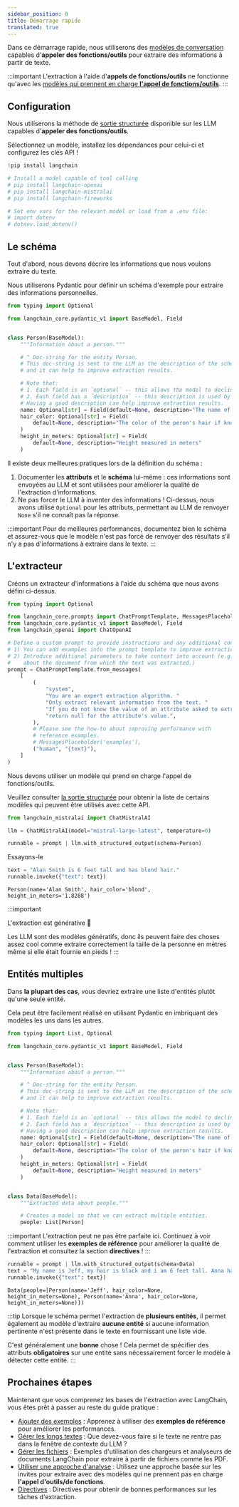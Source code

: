 ```yaml
---
sidebar_position: 0
title: Démarrage rapide
translated: true
---
```


Dans ce démarrage rapide, nous utiliserons des [modèles de conversation](/docs/modules/model_io/chat/) capables d'**appeler des fonctions/outils** pour extraire des informations à partir de texte.

:::important
L'extraction à l'aide d'**appels de fonctions/outils** ne fonctionne qu'avec les [modèles qui prennent en charge **l'appel de fonctions/outils**](/docs/modules/model_io/chat/function_calling).
:::

## Configuration

Nous utiliserons la méthode de [sortie structurée](/docs/modules/model_io/chat/structured_output) disponible sur les LLM capables d'**appeler des fonctions/outils**.

Sélectionnez un modèle, installez les dépendances pour celui-ci et configurez les clés API !

```python
!pip install langchain

# Install a model capable of tool calling
# pip install langchain-openai
# pip install langchain-mistralai
# pip install langchain-fireworks

# Set env vars for the relevant model or load from a .env file:
# import dotenv
# dotenv.load_dotenv()
```

## Le schéma

Tout d'abord, nous devons décrire les informations que nous voulons extraire du texte.

Nous utiliserons Pydantic pour définir un schéma d'exemple pour extraire des informations personnelles.

```python
from typing import Optional

from langchain_core.pydantic_v1 import BaseModel, Field


class Person(BaseModel):
    """Information about a person."""

    # ^ Doc-string for the entity Person.
    # This doc-string is sent to the LLM as the description of the schema Person,
    # and it can help to improve extraction results.

    # Note that:
    # 1. Each field is an `optional` -- this allows the model to decline to extract it!
    # 2. Each field has a `description` -- this description is used by the LLM.
    # Having a good description can help improve extraction results.
    name: Optional[str] = Field(default=None, description="The name of the person")
    hair_color: Optional[str] = Field(
        default=None, description="The color of the peron's hair if known"
    )
    height_in_meters: Optional[str] = Field(
        default=None, description="Height measured in meters"
    )
```

Il existe deux meilleures pratiques lors de la définition du schéma :

1. Documenter les **attributs** et le **schéma** lui-même : ces informations sont envoyées au LLM et sont utilisées pour améliorer la qualité de l'extraction d'informations.
2. Ne pas forcer le LLM à inventer des informations ! Ci-dessus, nous avons utilisé `Optional` pour les attributs, permettant au LLM de renvoyer `None` s'il ne connaît pas la réponse.

:::important
Pour de meilleures performances, documentez bien le schéma et assurez-vous que le modèle n'est pas forcé de renvoyer des résultats s'il n'y a pas d'informations à extraire dans le texte.
:::

## L'extracteur

Créons un extracteur d'informations à l'aide du schéma que nous avons défini ci-dessus.

```python
from typing import Optional

from langchain_core.prompts import ChatPromptTemplate, MessagesPlaceholder
from langchain_core.pydantic_v1 import BaseModel, Field
from langchain_openai import ChatOpenAI

# Define a custom prompt to provide instructions and any additional context.
# 1) You can add examples into the prompt template to improve extraction quality
# 2) Introduce additional parameters to take context into account (e.g., include metadata
#    about the document from which the text was extracted.)
prompt = ChatPromptTemplate.from_messages(
    [
        (
            "system",
            "You are an expert extraction algorithm. "
            "Only extract relevant information from the text. "
            "If you do not know the value of an attribute asked to extract, "
            "return null for the attribute's value.",
        ),
        # Please see the how-to about improving performance with
        # reference examples.
        # MessagesPlaceholder('examples'),
        ("human", "{text}"),
    ]
)
```

Nous devons utiliser un modèle qui prend en charge l'appel de fonctions/outils.

Veuillez consulter [la sortie structurée](/docs/modules/model_io/chat/structured_output) pour obtenir la liste de certains modèles qui peuvent être utilisés avec cette API.

```python
from langchain_mistralai import ChatMistralAI

llm = ChatMistralAI(model="mistral-large-latest", temperature=0)

runnable = prompt | llm.with_structured_output(schema=Person)
```

Essayons-le

```python
text = "Alan Smith is 6 feet tall and has blond hair."
runnable.invoke({"text": text})
```

```output
Person(name='Alan Smith', hair_color='blond', height_in_meters='1.8288')
```

:::important

L'extraction est générative 🤯

Les LLM sont des modèles génératifs, donc ils peuvent faire des choses assez cool comme extraire correctement la taille de la personne en mètres
même si elle était fournie en pieds !
:::

## Entités multiples

Dans **la plupart des cas**, vous devriez extraire une liste d'entités plutôt qu'une seule entité.

Cela peut être facilement réalisé en utilisant Pydantic en imbriquant des modèles les uns dans les autres.

```python
from typing import List, Optional

from langchain_core.pydantic_v1 import BaseModel, Field


class Person(BaseModel):
    """Information about a person."""

    # ^ Doc-string for the entity Person.
    # This doc-string is sent to the LLM as the description of the schema Person,
    # and it can help to improve extraction results.

    # Note that:
    # 1. Each field is an `optional` -- this allows the model to decline to extract it!
    # 2. Each field has a `description` -- this description is used by the LLM.
    # Having a good description can help improve extraction results.
    name: Optional[str] = Field(default=None, description="The name of the person")
    hair_color: Optional[str] = Field(
        default=None, description="The color of the peron's hair if known"
    )
    height_in_meters: Optional[str] = Field(
        default=None, description="Height measured in meters"
    )


class Data(BaseModel):
    """Extracted data about people."""

    # Creates a model so that we can extract multiple entities.
    people: List[Person]
```

:::important
L'extraction peut ne pas être parfaite ici. Continuez à voir comment utiliser les **exemples de référence** pour améliorer la qualité de l'extraction et consultez la section **directives** !
:::

```python
runnable = prompt | llm.with_structured_output(schema=Data)
text = "My name is Jeff, my hair is black and i am 6 feet tall. Anna has the same color hair as me."
runnable.invoke({"text": text})
```

```output
Data(people=[Person(name='Jeff', hair_color=None, height_in_meters=None), Person(name='Anna', hair_color=None, height_in_meters=None)])
```

:::tip
Lorsque le schéma permet l'extraction de **plusieurs entités**, il permet également au modèle d'extraire **aucune entité** si aucune information pertinente
n'est présente dans le texte en fournissant une liste vide.

C'est généralement une **bonne** chose ! Cela permet de spécifier des attributs **obligatoires** sur une entité sans nécessairement forcer le modèle à détecter cette entité.
:::

## Prochaines étapes

Maintenant que vous comprenez les bases de l'extraction avec LangChain, vous êtes prêt à passer au reste du guide pratique :

- [Ajouter des exemples](/docs/use_cases/extraction/how_to/examples) : Apprenez à utiliser des **exemples de référence** pour améliorer les performances.
- [Gérer les longs textes](/docs/use_cases/extraction/how_to/handle_long_text) : Que devez-vous faire si le texte ne rentre pas dans la fenêtre de contexte du LLM ?
- [Gérer les fichiers](/docs/use_cases/extraction/how_to/handle_files) : Exemples d'utilisation des chargeurs et analyseurs de documents LangChain pour extraire à partir de fichiers comme les PDF.
- [Utiliser une approche d'analyse](/docs/use_cases/extraction/how_to/parse) : Utilisez une approche basée sur les invites pour extraire avec des modèles qui ne prennent pas en charge **l'appel d'outils/de fonctions**.
- [Directives](/docs/use_cases/extraction/guidelines) : Directives pour obtenir de bonnes performances sur les tâches d'extraction.
